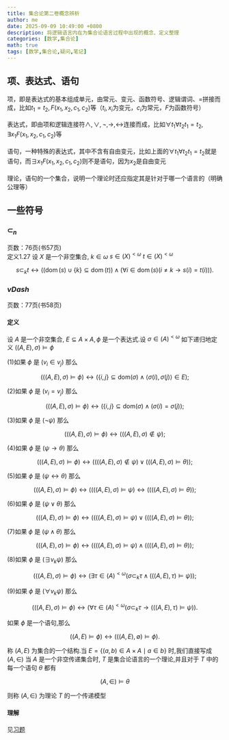 ```yaml
---
title: 集合论第二卷概念辨析
author: me
date: 2025-09-09 10:49:00 +0800
description: 将逻辑语言内在为集合论语言过程中出现的概念、定义整理
categories: [数学,集合论]
math: true
tags: [数学,集合论,疑问,笔记]
---
```

## 项、表达式、语句
项，即是表达式的基本组成单元，由常元、变元、函数符号、逻辑谓词、$=$拼接而成，比如$t_1=t_2,F(x_1,x_2,c_1,c_2)$等（$t_i,x_i$为变元，$c_i$为常元，$F$为函数符号）<br><br>
表达式，即由项和逻辑连接符$\wedge,\vee,\neg,\rightarrow,\leftrightarrow$连接而成，比如$\forall t_1\forall t_2 t_1=t_2,\exists x_1 F(x_1,x_2,c_1,c_2)$等<br><br>
语句，一种特殊的表达式，其中不含有自由变元，比如上面的$\forall t_1\forall t_2 t_1=t_2$就是语句，而$\exists x_1 F(x_1,x_2,c_1,c_2)$则不是语句，因为$x_2$是自由变元<br><br>
理论，语句的一个集合，说明一个理论时还应指定其是针对于哪一个语言的（明确公理等）
## 一些符号
### $\subset_n$
页数：76页(书57页)<br>
定义1.27 设  $X$  是一个非空集合,  $k\in \omega$ $s\in (X)^{< \omega}$ $t\in (X)^{< \omega}$

$$
s\subset_{k}t\leftrightarrow ((\operatorname {dom}(s)\cup \{k\} \subseteq \operatorname {dom}(t))\land (\forall i\in \operatorname {dom}(s)(i\neq k\to s(i) = t(i))).
$$

### $vDash$
页数：77页(书58页)
#### 定义
设  $A$  是一个非空集合,  $E\subseteq A\times A,\phi$  是一个表达式.设  $\sigma \in (A)^{< \omega}$  如下递归地定义  $((A,E),\sigma)\vDash \phi$

(1)如果  $\phi$  是  $(v_{i}\in v_{j})$  那么

$$
(((A,E),\sigma)\vDash \phi)\leftrightarrow (\{i,j\} \subseteq \mathrm{dom}(\sigma)\wedge \langle \sigma (i),\sigma (j)\rangle \in E);
$$

(2)如果  $\phi$  是  $(v_{i} = v_{j})$  那么

$$
(((A,E),\sigma)\vDash \phi)\leftrightarrow (\{i,j\} \subseteq \mathrm{dom}(\sigma)\wedge (\sigma (i) = \sigma (j));
$$

(3)如果  $\phi$  是  $(\neg \psi)$  那么

$$
(((A,E),\sigma)\vDash \phi)\leftrightarrow (((A,E),\sigma)\not\in\psi);
$$

(4)如果  $\phi$  是  $(\psi \rightarrow \theta)$  那么

$$
(((A,E),\sigma)\vDash \phi)\leftrightarrow ((((A,E),\sigma)\not\in\psi)\lor (((A,E),\sigma)\vDash \theta));
$$

(5)如果  $\phi$  是  $(\psi \leftrightarrow \theta)$  那么

$$
(((A,E),\sigma)\vDash \phi)\leftrightarrow ((((A,E),\sigma)\vDash \psi)\leftrightarrow ((((A,E),\sigma)\vDash \theta));
$$

(6)如果  $\phi$  是  $(\psi \vee \theta)$  那么

$$
(((A,E),\sigma)\vDash \phi)\leftrightarrow ((((A,E),\sigma)\vDash \psi)\lor ((((A,E),\sigma)\vDash \theta));
$$

(7)如果  $\phi$  是  $(\psi \wedge \theta)$  那么

$$
(((A,E),\sigma)\vDash \phi)\leftrightarrow ((((A,E),\sigma)\vDash \psi)\wedge ((((A,E),\sigma)\vDash \theta));
$$

(8)如果  $\phi$  是  $(\exists v_{k}\psi)$  那么

$$
(((A,E),\sigma)\vDash \phi)\leftrightarrow (\exists \tau \in (A)^{< \omega}(\sigma \subset_{k}\tau \wedge (((A,E),\tau)\vDash \psi));
$$

(9)如果  $\phi$  是  $(\forall v_{k}\psi)$  那么

$$
(((A,E),\sigma)\vDash \phi)\leftrightarrow (\forall \tau \in (A)^{< \omega}(\sigma \subset_{k}\tau \to (((A,E),\tau)\vDash \psi)).
$$

如果  $\phi$  是一个语句,那么

$$
((A,E)\vDash \phi)\leftrightarrow (((A,E),\emptyset)\vDash \phi).
$$

称  $(A,E)$  为集合的一个结构.当  $E = \{(a,b)\in A\times A\mid a\in b\}$  时,我们直接写成 $(A,\in)$  当  $A$  是一个非空传递集合时,  $T$  是集合论语言的一个理论,并且对于  $T$  中的每一个语句  $\theta$  都有

$$
(A,\in)\vDash \theta
$$

则称  $(A,\in)$  为理论  $T$  的一个传递模型
#### 理解
见[习题](../posts/集合论习题-第二卷/#例141)